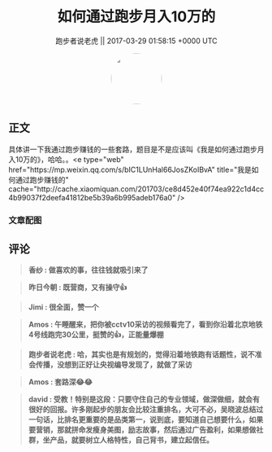 <h1 align="center">如何通过跑步月入10万的</h1>




<p align="center">
    <a>跑步者说老虎 || 2017-03-29 01:58:15 &#43;0000 UTC</a>
</p>

<div align="center">
    <img src="https://images.zsxq.com/FuW2al6YruPedfeHTDrmx7FRtpaW?e=1590940799&amp;token=kIxbL07-8jAj8w1n4s9zv64FuZZNEATmlU_Vm6zD:uGmMshPjOnV6BDBaiF9R_IPpL4g=" width="100" height="100" style="border:1px solid;border-radius:50%; color:#ffffff"/>
</div>




## 正文

<div>
具体讲一下我通过跑步赚钱的一些套路，题目是不是应该叫《我是如何通过跑步月入10万的》，哈哈。。&lt;e type=&#34;web&#34; href=&#34;https://mp.weixin.qq.com/s/bIC1LUnHal66JosZKoIBvA&#34; title=&#34;我是如何通过跑步赚钱的&#34; cache=&#34;http://cache.xiaomiquan.com/201703/ce8d452e40f74ea922c1d4cc4b99037f2deefa41812be5b39a6b995adeb176a0&#34; /&gt;
</div>

### 文章配图

<div class="image" align="center">

</div>


## 评论

<div align="left">
<div>

<blockquote >
<span> <strong>香纱 : 做喜欢的事，往往钱就吸引来了 </strong></span>
</blockquote>

<blockquote >
<span> <strong>昨日今朝 : 既营商，又有操守👍 </strong></span>
</blockquote>

<blockquote >
<span> <strong>Jimi : 很全面，赞一个 </strong></span>
</blockquote>

<blockquote >
<span> <strong>Amos : 午睡醒来，把你被cctv10采访的视频看完了，看到你沿着北京地铁4号线跑完30公里，挺赞的👍，正能量爆棚 </strong></span>
</blockquote>

<blockquote >
<span> <strong>跑步者说老虎 : 哈，其实也是有规划的，觉得沿着地铁跑有话题性，说不准会传播，没想到正好让央视编导发现了，就做了采访 </strong></span>
</blockquote>

<blockquote >
<span> <strong>Amos : 套路深😂😂 </strong></span>
</blockquote>

<blockquote >
<span> <strong>david : 受教！特别是这段：只要守住自己的专业领域，做深做细，就会有很好的回报。许多刚起步的朋友会比较注重排名，大可不必，吴晓波总结过一句话，比排名更重要的是品类第一，说到底，要知道自己想要什么，如果要营销，那就拼命发瘦身美图，励志故事，然后通过广告盈利，如果想做社群，坐产品，就要树立人格特性，自己背书，建立起信任。 </strong></span>
</blockquote>

</div>
</div>
